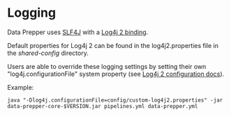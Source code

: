 # Logging
Data Prepper uses [SLF4J](http://www.slf4j.org/) with a [Log4j 2 binding](http://logging.apache.org/log4j/2.x/log4j-slf4j-impl/). 

Default properties for Log4j 2 can be found in the log4j2.properties file in the *shared-config* directory.

Users are able to override these logging settings by setting their own "log4j.configurationFile" system property (see [Log4j 2 configuration docs](https://logging.apache.org/log4j/2.x/manual/configuration.html)).

Example:
```
java "-Dlog4j.configurationFile=config/custom-log4j2.properties" -jar data-prepper-core-$VERSION.jar pipelines.yml data-prepper.yml
```
